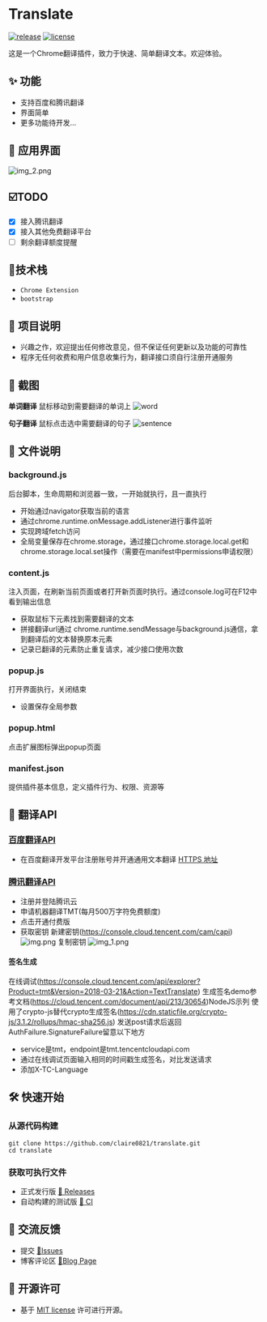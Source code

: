 # Translate

[![release](https://img.shields.io/badge/release-1.0.0-239b59b6)](https://github.com/claire/translate/releases)
[![license](https://img.shields.io/badge/license-MIT-239b59b6)](https://opensource.org/licenses/MIT)
&nbsp;

这是一个Chrome翻译插件，致力于快速、简单翻译文本。欢迎体验。
## ✨ 功能

- 支持百度和腾讯翻译
- 界面简单
- 更多功能待开发...

## 🎉 应用界面
![img_2.png](https://gitee.com/claire0821/translate/blob/master/shots/img_2.png)

## ☑️TODO

- [x] 接入腾讯翻译
- [x] 接入其他免费翻译平台
- [ ] 剩余翻译额度提醒

## 🔧技术栈

- `Chrome Extension`
- `bootstrap`

## 📢 项目说明

- 兴趣之作，欢迎提出任何修改意见，但不保证任何更新以及功能的可靠性
- 程序无任何收费和用户信息收集行为，翻译接口须自行注册开通服务

## 🎨 截图
**单词翻译** 鼠标移动到需要翻译的单词上
![word](https://gitee.com/claire0821/translate/blob/master/shots/word.gif)

**句子翻译** 鼠标点击选中需要翻译的句子
![sentence](https://gitee.com/claire0821/translate/blob/master/shots/sentence.gif)

## 📝 文件说明

### background.js
后台脚本，生命周期和浏览器一致，一开始就执行，且一直执行
- 开始通过navigator获取当前的语言
- 通过chrome.runtime.onMessage.addListener进行事件监听
- 实现跨域fetch访问
- 全局变量保存在chrome.storage，通过接口chrome.storage.local.get和chrome.storage.local.set操作（需要在manifest中permissions申请权限）
### content.js
注入页面，在刷新当前页面或者打开新页面时执行。通过console.log可在F12中看到输出信息
- 获取鼠标下元素找到需要翻译的文本
- 拼接翻译url通过 chrome.runtime.sendMessage与background.js通信，拿到翻译后的文本替换原本元素
- 记录已翻译的元素防止重复请求，减少接口使用次数

### popup.js
打开界面执行，关闭结束
- 设置保存全局参数

### popup.html
点击扩展图标弹出popup页面

### manifest.json
提供插件基本信息，定义插件行为、权限、资源等

## 🏁 翻译API

### [百度翻译API](https://api.fanyi.baidu.com/doc/21)
- 在百度翻译开发平台注册账号并开通通用文本翻译
[HTTPS 地址](https://fanyi-api.baidu.com/api/trans/vip/translate)

### [腾讯翻译API](https://cloud.tencent.com/document/api/551/15619)
- 注册并登陆腾讯云
- 申请机器翻译TMT(每月500万字符免费额度)
- 点击开通付费版
- 获取密钥
新建密钥(https://console.cloud.tencent.com/cam/capi)
![img.png](https://gitee.com/claire0821/translate/blob/master/shots/img.png)
复制密钥
![img_1.png](https://gitee.com/claire0821/translate/blob/master/shots/img_1.png)
  
#### 签名生成
在线调试(https://console.cloud.tencent.com/api/explorer?Product=tmt&Version=2018-03-21&Action=TextTranslate)
生成签名demo参考文档(https://cloud.tencent.com/document/api/213/30654)NodeJS示列
使用了crypto-js替代crypto生成签名(https://cdn.staticfile.org/crypto-js/3.1.2/rollups/hmac-sha256.js)
发送post请求后返回AuthFailure.SignatureFailure留意以下地方
- service是tmt，endpoint是tmt.tencentcloudapi.com
- 通过在线调试页面输入相同的时间戳生成签名，对比发送请求
- 添加X-TC-Language



## 🛠 快速开始

### 从源代码构建

```shell
git clone https://github.com/claire0821/translate.git
cd translate
```

### 获取可执行文件

- 正式发行版 [🚀 Releases](https://github.com/claire0821/translate/releases/)
- 自动构建的测试版 [🤖 CI](https://github.com/claire0821/translate/actions)


## 🤝 交流反馈

- 提交 [📌Issues](https://github.com/claire0821/translate/issues)
- 博客评论区 [📌Blog Page](https://juejin.cn/creator/home)

## 📜 开源许可

- 基于 [MIT license](https://opensource.org/licenses/MIT) 许可进行开源。
